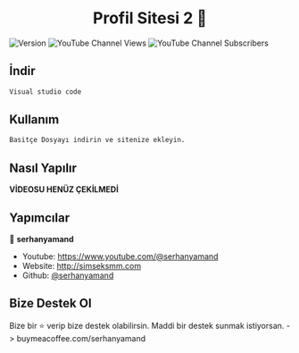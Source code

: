 <h1 align="center">Profil Sitesi 2 👋</h1>
<p>
  <img alt="Version" src="https://img.shields.io/badge/version-V2-blue.svg?cacheSeconds=2592000" />
<img alt="YouTube Channel Views" src="https://img.shields.io/youtube/channel/views/UCHFOAuLbBFrFZItvtUlszyw?style=social">
<img alt="YouTube Channel Subscribers" src="https://img.shields.io/youtube/channel/subscribers/UCHFOAuLbBFrFZItvtUlszyw?style=social">

  </a>
</p>


## İndir

```sh
Visual studio code
```

## Kullanım

```sh
Basitçe Dosyayı indirin ve sitenize ekleyin.
```

## Nasıl Yapılır

**VİDEOSU HENÜZ ÇEKİLMEDİ**


## Yapımcılar

👤 **serhanyamand**

* Youtube: https://www.youtube.com/@serhanyamand
* Website: http://simseksmm.com
* Github: [@serhanyamand](https://github.com/serhanyamand)


## Bize Destek Ol

Bize bir ⭐️ verip bize destek olabilirsin.
Maddi bir destek sunmak istiyorsan. -> buymeacoffee.com/serhanyamand
